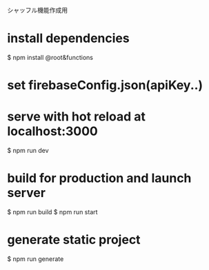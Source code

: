 シャッフル機能作成用
# install dependencies
$ npm install @root&functions

# set firebaseConfig.json(apiKey..)

# serve with hot reload at localhost:3000
$ npm run dev

# build for production and launch server
$ npm run build
$ npm run start

# generate static project
$ npm run generate
